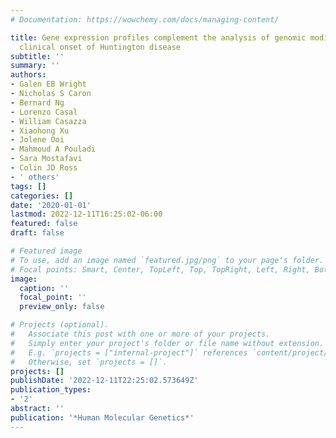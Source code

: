 ```yaml
---
# Documentation: https://wowchemy.com/docs/managing-content/

title: Gene expression profiles complement the analysis of genomic modifiers of the
  clinical onset of Huntington disease
subtitle: ''
summary: ''
authors:
- Galen EB Wright
- Nicholas S Caron
- Bernard Ng
- Lorenzo Casal
- William Casazza
- Xiaohong Xu
- Jolene Ooi
- Mahmoud A Pouladi
- Sara Mostafavi
- Colin JD Ross
- ' others'
tags: []
categories: []
date: '2020-01-01'
lastmod: 2022-12-11T16:25:02-06:00
featured: false
draft: false

# Featured image
# To use, add an image named `featured.jpg/png` to your page's folder.
# Focal points: Smart, Center, TopLeft, Top, TopRight, Left, Right, BottomLeft, Bottom, BottomRight.
image:
  caption: ''
  focal_point: ''
  preview_only: false

# Projects (optional).
#   Associate this post with one or more of your projects.
#   Simply enter your project's folder or file name without extension.
#   E.g. `projects = ["internal-project"]` references `content/project/deep-learning/index.md`.
#   Otherwise, set `projects = []`.
projects: []
publishDate: '2022-12-11T22:25:02.573649Z'
publication_types:
- '2'
abstract: ''
publication: '*Human Molecular Genetics*'
---
```

